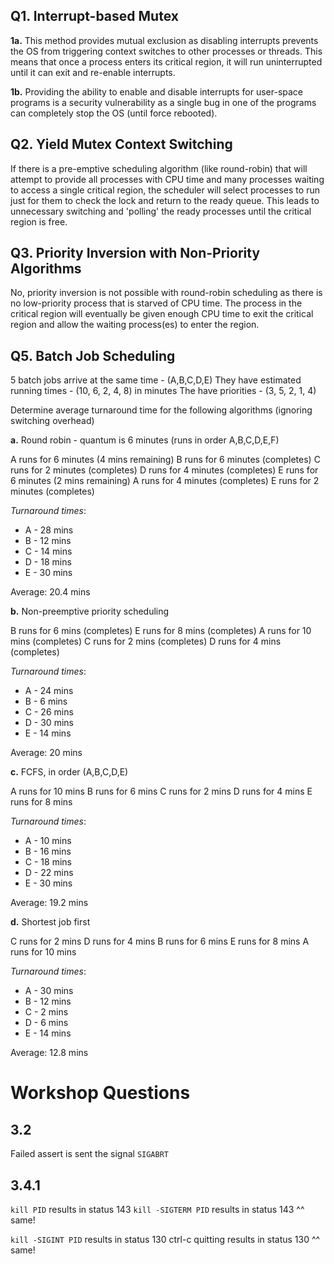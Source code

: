 
## Q1. Interrupt-based Mutex
**1a.** This method provides mutual exclusion as disabling interrupts prevents the OS from triggering context switches to other processes or threads. This means that once a process enters its critical region, it will run uninterrupted until it can exit and re-enable  interrupts.

**1b.** Providing the ability to enable and disable interrupts for user-space programs is a security vulnerability as a single bug in one of the programs can completely stop the OS (until force rebooted).


## Q2. Yield Mutex Context Switching

If there is a pre-emptive scheduling algorithm (like round-robin) that will attempt to provide all processes with CPU time and many processes waiting to access a single critical region, the scheduler will select processes to run just for them to check the lock and return to the ready queue. This leads to unnecessary switching and 'polling' the ready processes until the critical region is free.

## Q3. Priority Inversion with Non-Priority Algorithms

No, priority inversion is not possible with round-robin scheduling as there is no low-priority process that is starved of CPU time. The process in the critical region will eventually be given enough CPU time to exit the critical region and allow the waiting process(es) to enter the region.

## Q5. Batch Job Scheduling
5 batch jobs arrive at the same time - (A,B,C,D,E)
They have estimated running times  - (10, 6, 2, 4, 8) in minutes
The have priorities                               - (3, 5, 2, 1, 4)

Determine average turnaround time for the following algorithms (ignoring switching overhead)

**a.** Round robin - quantum is 6 minutes (runs in order A,B,C,D,E,F)

A runs for 6 minutes (4 mins remaining)
B  runs for 6 minutes (completes)
C runs for 2 minutes (completes)
D runs for 4 minutes (completes)
E runs for 6 minutes (2 mins remaining)
A runs for 4 minutes (completes)
E runs for 2 minutes (completes)

*Turnaround times*:
- A - 28 mins
- B - 12 mins
- C - 14 mins
- D - 18 mins
- E - 30 mins

Average: 20.4 mins

**b.** Non-preemptive priority scheduling

B runs for 6   mins (completes)
E runs for 8   mins (completes)
A runs for 10 mins (completes)
C runs for 2   mins (completes)
D runs for 4   mins (completes)

*Turnaround times*:
- A - 24 mins
- B - 6 mins
- C - 26 mins
- D - 30 mins
- E - 14 mins

Average: 20 mins

**c.** FCFS, in order (A,B,C,D,E)

A runs for 10 mins
B runs for 6 mins
C runs for 2 mins
D runs for 4 mins
E runs for 8 mins

*Turnaround times*:
- A - 10 mins
- B - 16 mins
- C - 18 mins
- D - 22 mins
- E - 30 mins

Average: 19.2 mins

**d.** Shortest job first

C runs for 2 mins
D runs for 4 mins
B runs for 6 mins
E runs for 8 mins
A runs for 10 mins

*Turnaround times*:
- A - 30 mins
- B - 12 mins
- C - 2 mins
- D - 6 mins
- E - 14 mins

Average: 12.8 mins


# Workshop Questions

## 3.2

Failed assert is sent the signal `SIGABRT`


## 3.4.1
`kill PID`  results in status 143
`kill -SIGTERM PID`  results in status 143
^^ same!

`kill -SIGINT PID` results in status 130
ctrl-c quitting results in status 130
^^ same!


